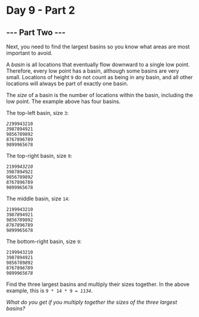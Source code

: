 # Day 9 - Part 2

<article class="day-desc"><h2 id="part2">--- Part Two ---</h2><p>Next, you need to find the largest basins so you know what areas are most important to avoid.</p>
<p>A <em>basin</em> is all locations that eventually flow downward to a single low point. Therefore, every low point has a basin, although some basins are very small. Locations of height <code>9</code> do not count as being in any basin, and all other locations will always be part of exactly one basin.</p>
<p>The <em>size</em> of a basin is the number of locations within the basin, including the low point. The example above has four basins.</p>
<p>The top-left basin, size <code>3</code>:</p>
<pre><code><em>21</em>99943210
<em>3</em>987894921
9856789892
8767896789
9899965678
</code></pre>
<p>The top-right basin, size <code>9</code>:</p>
<pre><code>21999<em>43210</em>
398789<em>4</em>9<em>21</em>
985678989<em>2</em>
8767896789
9899965678
</code></pre>
<p>The middle basin, size <code>14</code>:</p>
<pre><code>2199943210
39<em>878</em>94921
9<em>85678</em>9892
<em>87678</em>96789
9<em>8</em>99965678
</code></pre>
<p>The bottom-right basin, size <code>9</code>:</p>
<pre><code>2199943210
3987894921
9856789<em>8</em>92
876789<em>678</em>9
98999<em>65678</em>
</code></pre>
<p>Find the three largest basins and multiply their sizes together. In the above example, this is <code>9 * 14 * 9 = <em>1134</em></code>.</p>
<p><em>What do you get if you multiply together the sizes of the three largest basins?</em></p>
</article>